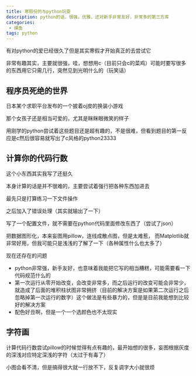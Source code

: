 ```yaml
---
title: 寒假份的与python玩耍
description: python的话，很强，优雅，还对新手非常友好，非常多的第三方库
categories:
 - 摸鱼
tags: python
---
```














有对python的爱已经很久了但是其实寒假才开始真正的去尝试它

非常有趣其实，主要就很强，哇，想想用c（目前只会c的菜鸡）可能时要写很多的东西用它只需几行，突然见到光明什么的（玩笑话）

##  程序员死绝的世界

日本某个求职平台发布的一个披着oj皮的换装小游戏

那个女孩子还是相当可爱的，尤其是眯眯眼微笑的样子

用刚学的python尝试着这些题目还是超有趣的，不是很难，但看到题目的第一反应是c然后很容易就写出了c风格的python23333

## 计算你的代码行数

这个小东西其实我写了还挺久

本身计算的话是并不很难的，主要尝试着强行把各种东西加进去

最先只是打算练习一下文件操作

之后加入了错误处理（其实就输出了一下）

写了一个配置文件，就不需要在python代码里面修改东西了（尝试了json）

把数据图形化，本来妄图用pillow，连线成散点图，但是太难惹， 而Matplotlib就非常好用，但我可能只是浅浅的了解了一下（各种属性什么也太多了）

现在还存在的问题

- python非常强，新手友好，也意味着我能把它写的相当糟糕，可能需要看一下代码规范什么的
- 第一次运行从零开始改变，会改变非常多，而之后运行的改变可能会非常少，就造成了后面的堆积柱状图非常拥挤（目前的解决方案是如果第二次运行之后忽略掉第一次运行的数字）这个做法是有些暴力的，但是是目前我能想到比较好的解决方案
- 配色好丑啊，但是一个一个选颜色也不太现实

## 字符画

计算代码行数尝试pillow的时候觉得有点有趣的，最开始想的很多，妄图根据灰度的深浅对应特定深浅的字符（太过于有毒了）

小图会看不清，但是搞得很大就一行放不下，反复调字大小就很烦



